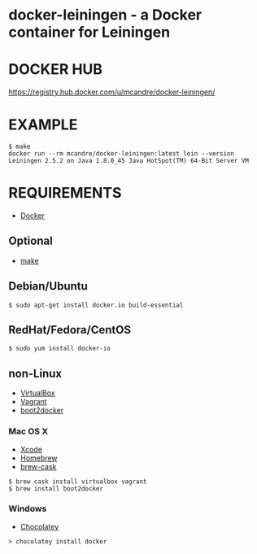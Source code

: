# docker-leiningen - a Docker container for Leiningen

# DOCKER HUB

https://registry.hub.docker.com/u/mcandre/docker-leiningen/

# EXAMPLE

```
$ make
docker run --rm mcandre/docker-leiningen:latest lein --version
Leiningen 2.5.2 on Java 1.8.0_45 Java HotSpot(TM) 64-Bit Server VM
```

# REQUIREMENTS

* [Docker](https://www.docker.com/)

## Optional

* [make](http://www.gnu.org/software/make/)

## Debian/Ubuntu

```
$ sudo apt-get install docker.io build-essential
```

## RedHat/Fedora/CentOS

```
$ sudo yum install docker-io
```

## non-Linux

* [VirtualBox](https://www.virtualbox.org/)
* [Vagrant](https://www.vagrantup.com/)
* [boot2docker](http://boot2docker.io/)

### Mac OS X

* [Xcode](http://itunes.apple.com/us/app/xcode/id497799835?ls=1&mt=12)
* [Homebrew](http://brew.sh/)
* [brew-cask](http://caskroom.io/)

```
$ brew cask install virtualbox vagrant
$ brew install boot2docker
```

### Windows

* [Chocolatey](https://chocolatey.org/)

```
> chocolatey install docker
```

